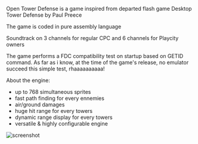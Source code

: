
Open Tower Defense is a game inspired from departed flash game Desktop Tower Defense by Paul Preece

The game is coded in pure assembly language

Soundtrack on 3 channels for regular CPC and 6 channels for Playcity owners

The game performs a FDC compatibility test on startup based on GETID command. As far as i know, at the time of the game's release, no emulator succeed this simple test, rhaaaaaaaaaa!

About the engine:
- up to 768 simultaneous sprites
- fast path finding for every ennemies
- air/ground damages
- huge hit range for every towers
- dynamic range display for every towers
- versatile & highly configurable engine

![screenshot](https://github.com/EdouardBERGE/otd/blob/main/screenshot.png)

